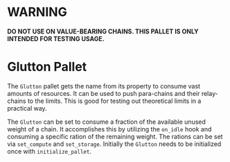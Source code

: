 # WARNING

**DO NOT USE ON VALUE-BEARING CHAINS. THIS PALLET IS ONLY INTENDED FOR TESTING USAGE.**

# Glutton Pallet

The `Glutton` pallet gets the name from its property to consume vast amounts of resources. It can be used to push para-chains and their relay-chains to the limits. This is good for testing out theoretical limits in a practical way.

The `Glutton` can be set to consume a fraction of the available unused weight of a chain. It accomplishes this by utilizing the `on_idle` hook and consuming a specific ration of the remaining weight. The rations can be set via `set_compute` and `set_storage`. Initially the `Glutton` needs to be initialized once with `initialize_pallet`.
